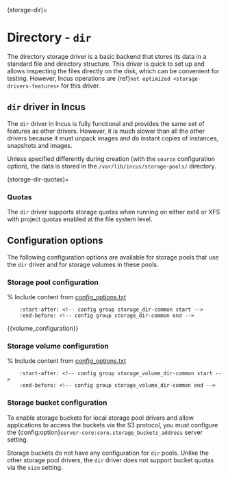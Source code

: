(storage-dir)=
# Directory - `dir`

The directory storage driver is a basic backend that stores its data in a standard file and directory structure.
This driver is quick to set up and allows inspecting the files directly on the disk, which can be convenient for testing.
However, Incus operations are {ref}`not optimized <storage-drivers-features>` for this driver.

## `dir` driver in Incus

The `dir` driver in Incus is fully functional and provides the same set of features as other drivers.
However, it is much slower than all the other drivers because it must unpack images and do instant copies of instances, snapshots and images.

Unless specified differently during creation (with the `source` configuration option), the data is stored in the `/var/lib/incus/storage-pools/` directory.

(storage-dir-quotas)=
### Quotas

<!-- Include start dir quotas -->
The `dir` driver supports storage quotas when running on either ext4 or XFS with project quotas enabled at the file system level.
<!-- Include end dir quotas -->

## Configuration options

The following configuration options are available for storage pools that use the `dir` driver and for storage volumes in these pools.

### Storage pool configuration

% Include content from [config_options.txt](../config_options.txt)
```{include} ../config_options.txt
    :start-after: <!-- config group storage_dir-common start -->
    :end-before: <!-- config group storage_dir-common end -->
```

{{volume_configuration}}

### Storage volume configuration

% Include content from [config_options.txt](../config_options.txt)
```{include} ../config_options.txt
    :start-after: <!-- config group storage_volume_dir-common start -->
    :end-before: <!-- config group storage_volume_dir-common end -->
```

[^*]: {{snapshot_pattern_detail}}

### Storage bucket configuration

To enable storage buckets for local storage pool drivers and allow applications to access the buckets via the S3 protocol, you must configure the {config:option}`server-core:core.storage_buckets_address` server setting.

Storage buckets do not have any configuration for `dir` pools.
Unlike the other storage pool drivers, the `dir` driver does not support bucket quotas via the `size` setting.
